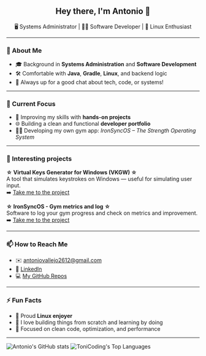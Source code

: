 <h2 align="center">Hey there, I'm Antonio 👋</h2>
<p align="center">
🖥️ Systems Administrator | 👨‍💻 Software Developer | 🐧 Linux Enthusiast  
</p>

---

### 🚀 About Me
- 🎓 Background in **Systems Administration** and **Software Development**
- 🛠️ Comfortable with **Java**, **Gradle**, **Linux**, and backend logic
- 💬 Always up for a good chat about tech, code, or systems!

---

### 🧠 Current Focus
- 🔨 Improving my skills with **hands-on projects**
- 🌐 Building a clean and functional **developer portfolio**
- 🏋️‍♂️ Developing my own gym app: *IronSyncOS – The Strength Operating System*

---

### 💼 Interesting projects
**☆ Virtual Keys Generator for Windows (VKGW) ☆**  
A tool that simulates keystrokes on Windows — useful for simulating user input.  
➡️ [Take me to the project](https://github.com/ToniCoding/VKGW)

**☆ IronSyncOS - Gym metrics and log ☆**  
Software to log your gym progress and check on metrics and improvement.  
➡️ [Take me to the project](https://github.com/ToniCoding/IronSync)

---

### 📫 How to Reach Me
- ✉️ antoniovallejo2612@gmail.com  
- 💼 [LinkedIn](www.linkedin.com/in/antonio-vallejo-moya-a11036253)
- 💻 [My GitHub Repos](https://github.com/ToniCoding)

---

### ⚡ Fun Facts
- 🐧 Proud **Linux enjoyer**
- 🧩 I love building things from scratch and learning by doing
- 🎯 Focused on clean code, optimization, and performance

---

![Antonio's GitHub stats](https://github-readme-stats.vercel.app/api?username=ToniCoding&show_icons=true&theme=tokyonight)
![ToniCoding's Top Languages](https://github-readme-stats.vercel.app/api/top-langs/?username=ToniCoding&theme=vue-dark&show_icons=true&hide_border=true&layout=compact)
